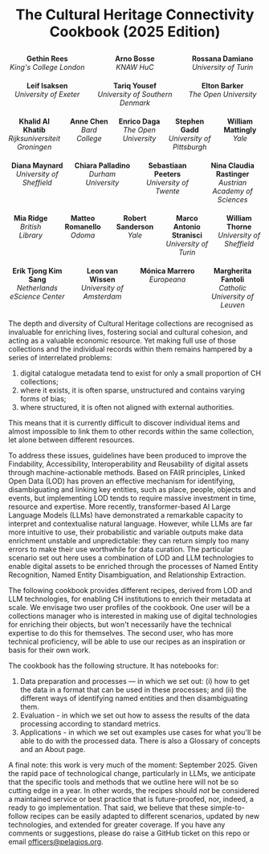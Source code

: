 # <p style="text-align: center">The Cultural Heritage Connectivity Cookbook (2025 Edition)</h2>

<div style="display: grid; grid-template-columns: repeat(3, 1fr); gap: 20px; margin: 20px auto; text-align: center; max-width: 800px;">
  <div><strong>Gethin Rees</strong><br><em>King's College London</em></div>
  <div><strong>Arno Bosse</strong><br><em>KNAW HuC</em></div>
  <div><strong>Rossana Damiano</strong><br><em>University of Turin</em></div>
  <div><strong>Leif Isaksen</strong><br><em>University of Exeter</em></div>
  <div><strong>Tariq Yousef</strong><br><em>University of Southern Denmark</em></div>
  <div><strong>Elton Barker</strong><br><em>The Open University</em></div>
</div>

<div style="margin: 20px auto; text-align: center; max-width: 900px;">
  <!-- First row: 5 people -->
  <div style="display: grid; grid-template-columns: repeat(5, 1fr); gap: 15px; margin-bottom: 20px;">
    <div><strong>Khalid Al Khatib</strong><br><em>Rijksuniversiteit Groningen</em></div>
    <div><strong>Anne Chen</strong><br><em>Bard College</em></div>
    <div><strong>Enrico Daga</strong><br><em>The Open University</em></div>
    <div><strong>Stephen Gadd</strong><br><em>University of Pittsburgh</em></div>
    <div><strong>William Mattingly</strong><br><em>Yale</em></div>
  </div>
  <!-- Second row: 4 people -->
  <div style="display: grid; grid-template-columns: repeat(4, 1fr); gap: 15px; margin-bottom: 20px;">
    <div><strong>Diana Maynard</strong><br><em>University of Sheffield</em></div>
    <div><strong>Chiara Palladino</strong><br><em>Durham University</em></div>
    <div><strong>Sebastiaan Peeters</strong><br><em>University of Twente</em></div>
    <div><strong>Nina Claudia Rastinger</strong><br><em>Austrian Academy of Sciences</em></div>
  </div>
  <!-- Third row: 5 people -->
  <div style="display: grid; grid-template-columns: repeat(5, 1fr); gap: 15px; margin-bottom: 20px;">
    <div><strong>Mia Ridge</strong><br><em>British Library</em></div>
    <div><strong>Matteo Romanello</strong><br><em>Odoma</em></div>
    <div><strong>Robert Sanderson</strong><br><em>Yale</em></div>
    <div><strong>Marco Antonio Stranisci</strong><br><em>University of Turin</em></div>
    <div><strong>William Thorne</strong><br><em>University of Sheffield</em></div>
  </div>
  <!-- Fourth row: 4 people -->
  <div style="display: grid; grid-template-columns: repeat(4, 1fr); gap: 15px;">
    <div><strong>Erik Tjong Kim Sang</strong><br><em>Netherlands eScience Center</em></div>
    <div><strong>Leon van Wissen</strong><br><em>University of Amsterdam</em></div>
    <div><strong>Mónica Marrero</strong><br><em>Europeana</em></div>
    <div><strong>Margherita Fantoli</strong><br><em>Catholic University of Leuven</em></div>
  </div>
</div>



The depth and diversity of Cultural Heritage collections are recognised as invaluable for enriching lives, fostering social and cultural cohesion, and acting as a valuable economic resource. Yet making full use of those collections and the individual records within them remains hampered by a series of interrelated problems:
1.	digital catalogue metadata tend to exist for only a small proportion of CH collections;
2.	where it exists, it is often sparse, unstructured and contains varying forms of bias;
3.	where structured, it is often not aligned with external authorities.

This means that it is currently difficult to discover individual items and almost impossible to link them to other records within the same collection, let alone between different resources.

To address these issues, guidelines have been produced to improve the Findability, Accessibility, Interoperability and Reusability of digital assets through machine-actionable methods. Based on FAIR principles, Linked Open Data (LOD) has proven an effective mechanism for identifying, disambiguating and linking key entities, such as place, people, objects and events, but implementing LOD tends to require massive investment in time, resource and expertise. More recently, transformer-based AI Large Language Models (LLMs) have demonstrated a remarkable capacity to interpret and contextualise natural language. However, while LLMs are far more intuitive to use, their probabilistic and variable outputs make data enrichment unstable and unpredictable: they can return simply too many errors to make their use worthwhile for data curation. The particular scenario set out here uses a combination of LOD and LLM technologies to enable digital assets to be enriched through the processes of Named Entity Recognition, Named Entity Disambiguation, and Relationship Extraction. 

The following cookbook provides different recipes, derived from LOD and LLM technologies, for enabling CH institutions to enrich their metadata at scale. We envisage two user profiles of the cookbook. One user will be a collections manager who is interested in making use of digital technologies for enriching their objects, but won't necessarily have the technical expertise to do this for themselves. The second user, who has more technical proficiency, will be able to use our recipes as an inspiration or basis for their own work.

The cookbook has the following structure. It has notebooks for:
1. Data preparation and processes — in which we set out: (i) how to get the data in a format that can be used in these processes; and (ii) the different ways of identifying named entities and then disambiguating them.
2. Evaluation - in which we set out how to assess the results of the data processing according to standard metrics.
3. Applications - in which we set out examples use cases for what you'll be able to do with the processed data.
There is also a Glossary of concepts and an About page.

A final note: this work is very much of the moment: September 2025. Given the rapid pace of technological change, particularly in LLMs, we anticipate that the specific tools and methods that we outline here will not be so cutting edge in a year. In other words, the recipes should *not* be considered a maintained service or best practice that is future-proofed, nor, indeed, a ready to go implementation. That said, we believe that these simple-to-follow recipes can be easily adapted to different scenarios, updated by new technologies, and extended for greater coverage. If you have any comments or suggestions, please do raise a GitHub ticket on this repo or email officers@pelagios.org.

